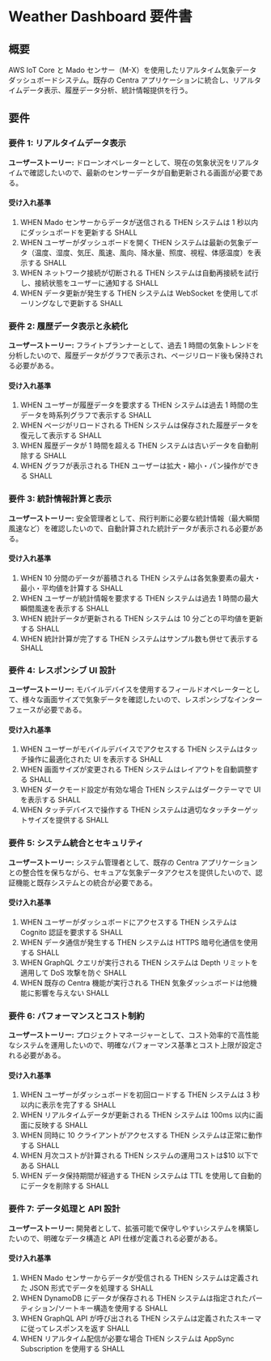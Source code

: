 # Weather Dashboard 要件書

## 概要

AWS IoT Core と Mado センサー（M-X）を使用したリアルタイム気象データダッシュボードシステム。既存の Centra アプリケーションに統合し、リアルタイムデータ表示、履歴データ分析、統計情報提供を行う。

## 要件

### 要件 1: リアルタイムデータ表示

**ユーザーストーリー:** ドローンオペレーターとして、現在の気象状況をリアルタイムで確認したいので、最新のセンサーデータが自動更新される画面が必要である。

#### 受け入れ基準

1. WHEN Mado センサーからデータが送信される THEN システムは 1 秒以内にダッシュボードを更新する SHALL
2. WHEN ユーザーがダッシュボードを開く THEN システムは最新の気象データ（温度、湿度、気圧、風速、風向、降水量、照度、視程、体感温度）を表示する SHALL
3. WHEN ネットワーク接続が切断される THEN システムは自動再接続を試行し、接続状態をユーザーに通知する SHALL
4. WHEN データ更新が発生する THEN システムは WebSocket を使用してポーリングなしで更新する SHALL

### 要件 2: 履歴データ表示と永続化

**ユーザーストーリー:** フライトプランナーとして、過去 1 時間の気象トレンドを分析したいので、履歴データがグラフで表示され、ページリロード後も保持される必要がある。

#### 受け入れ基準

1. WHEN ユーザーが履歴データを要求する THEN システムは過去 1 時間の生データを時系列グラフで表示する SHALL
2. WHEN ページがリロードされる THEN システムは保存された履歴データを復元して表示する SHALL
3. WHEN 履歴データが 1 時間を超える THEN システムは古いデータを自動削除する SHALL
4. WHEN グラフが表示される THEN ユーザーは拡大・縮小・パン操作ができる SHALL

### 要件 3: 統計情報計算と表示

**ユーザーストーリー:** 安全管理者として、飛行判断に必要な統計情報（最大瞬間風速など）を確認したいので、自動計算された統計データが表示される必要がある。

#### 受け入れ基準

1. WHEN 10 分間のデータが蓄積される THEN システムは各気象要素の最大・最小・平均値を計算する SHALL
2. WHEN ユーザーが統計情報を要求する THEN システムは過去 1 時間の最大瞬間風速を表示する SHALL
3. WHEN 統計データが更新される THEN システムは 10 分ごとの平均値を更新する SHALL
4. WHEN 統計計算が完了する THEN システムはサンプル数も併せて表示する SHALL

### 要件 4: レスポンシブ UI 設計

**ユーザーストーリー:** モバイルデバイスを使用するフィールドオペレーターとして、様々な画面サイズで気象データを確認したいので、レスポンシブなインターフェースが必要である。

#### 受け入れ基準

1. WHEN ユーザーがモバイルデバイスでアクセスする THEN システムはタッチ操作に最適化された UI を表示する SHALL
2. WHEN 画面サイズが変更される THEN システムはレイアウトを自動調整する SHALL
3. WHEN ダークモード設定が有効な場合 THEN システムはダークテーマで UI を表示する SHALL
4. WHEN タッチデバイスで操作する THEN システムは適切なタッチターゲットサイズを提供する SHALL

### 要件 5: システム統合とセキュリティ

**ユーザーストーリー:** システム管理者として、既存の Centra アプリケーションとの整合性を保ちながら、セキュアな気象データアクセスを提供したいので、認証機能と既存システムとの統合が必要である。

#### 受け入れ基準

1. WHEN ユーザーがダッシュボードにアクセスする THEN システムは Cognito 認証を要求する SHALL
2. WHEN データ通信が発生する THEN システムは HTTPS 暗号化通信を使用する SHALL
3. WHEN GraphQL クエリが実行される THEN システムは Depth リミットを適用して DoS 攻撃を防ぐ SHALL
4. WHEN 既存の Centra 機能が実行される THEN 気象ダッシュボードは他機能に影響を与えない SHALL

### 要件 6: パフォーマンスとコスト制約

**ユーザーストーリー:** プロジェクトマネージャーとして、コスト効率的で高性能なシステムを運用したいので、明確なパフォーマンス基準とコスト上限が設定される必要がある。

#### 受け入れ基準

1. WHEN ユーザーがダッシュボードを初回ロードする THEN システムは 3 秒以内に表示を完了する SHALL
2. WHEN リアルタイムデータが更新される THEN システムは 100ms 以内に画面に反映する SHALL
3. WHEN 同時に 10 クライアントがアクセスする THEN システムは正常に動作する SHALL
4. WHEN 月次コストが計算される THEN システムの運用コストは$10 以下である SHALL
5. WHEN データ保持期間が経過する THEN システムは TTL を使用して自動的にデータを削除する SHALL

### 要件 7: データ処理と API 設計

**ユーザーストーリー:** 開発者として、拡張可能で保守しやすいシステムを構築したいので、明確なデータ構造と API 仕様が定義される必要がある。

#### 受け入れ基準

1. WHEN Mado センサーからデータが受信される THEN システムは定義された JSON 形式でデータを処理する SHALL
2. WHEN DynamoDB にデータが保存される THEN システムは指定されたパーティション/ソートキー構造を使用する SHALL
3. WHEN GraphQL API が呼び出される THEN システムは定義されたスキーマに従ってレスポンスを返す SHALL
4. WHEN リアルタイム配信が必要な場合 THEN システムは AppSync Subscription を使用する SHALL
